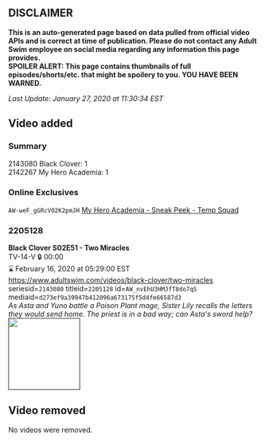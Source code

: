 ## DISCLAIMER
**This is an auto-generated page based on data pulled from official video APIs and is correct at time of publication. Please do not contact any Adult Swim employee on social media regarding any information this page provides.**  
**SPOILER ALERT: This page contains thumbnails of full episodes/shorts/etc. that might be spoilery to you. YOU HAVE BEEN WARNED.**  

_Last Update: January 27, 2020 at 11:30:34 EST_
## Video added
### Summary
2143080 Black Clover: 1  
2142267 My Hero Academia: 1  
### Online Exclusives
`AW-weF_gGRcVO2K2pmJH` [My Hero Academia - Sneak Peek - Temp Squad](https://www.adultswim.com/videos/my-hero-academia/sneak-peek-temp-squad)  
### 2205128
**Black Clover S02E51 - Two Miracles**  
TV-14-V 🔒 00:00  
⌛ February 16, 2020 at 05:29:00 EST  
https://www.adultswim.com/videos/black-clover/two-miracles  
seriesid=`2143080` titleid=`2205128` id=`AW_nvEhU3HMJfT8do7qS` mediaid=`d273ef9a39947b412096a673175f5d4fe66587d3`  
_As Asta and Yuno battle a Poison Plant mage, Sister Lily recalls the letters they would send home. The priest is in a bad way; can Asta's sword help?_  
<a href=""><img src="" height="144px" /></a>
## Video removed
No videos were removed.  
